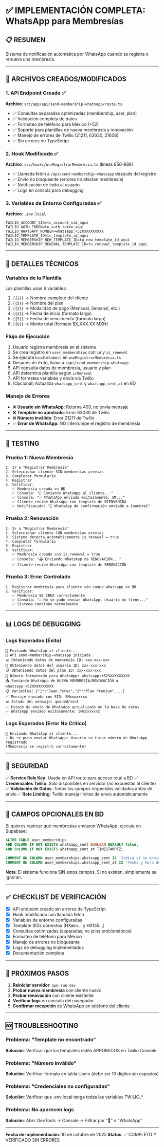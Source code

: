 # ✅ IMPLEMENTACIÓN COMPLETA: WhatsApp para Membresías

## 📋 RESUMEN
Sistema de notificación automática por WhatsApp cuando se registra o renueva una membresía.

---

## 🎯 ARCHIVOS CREADOS/MODIFICADOS

### 1. **API Endpoint Creado** ✅
**Archivo**: `src/app/api/send-membership-whatsapp/route.ts`
- ✅ Consultas separadas optimizadas (membership, user, plan)
- ✅ Validación completa de datos
- ✅ Formateo de teléfono para México (+52)
- ✅ Soporte para plantillas de nueva membresía y renovación
- ✅ Manejo de errores de Twilio (21211, 63030, 21608)
- ✅ Sin errores de TypeScript

### 2. **Hook Modificado** ✅
**Archivo**: `src/hooks/useRegistrarMembresia.ts` (líneas 856-888)
- ✅ Llamada fetch a `/api/send-membership-whatsapp` después del registro
- ✅ Envío no bloqueante (errores no afectan membresía)
- ✅ Notificación de éxito al usuario
- ✅ Logs en consola para debugging

### 3. **Variables de Entorno Configuradas** ✅
**Archivo**: `.env.local`
```env
TWILIO_ACCOUNT_SID=tu_account_sid_aqui
TWILIO_AUTH_TOKEN=tu_auth_token_aqui
TWILIO_WHATSAPP_NUMBER=whatsapp:+52XXXXXXXXXX
TWILIO_TEMPLATE_ID=tu_template_id_aqui
TWILIO_MEMBERSHIP_NEW_TEMPLATE_ID=tu_new_template_id_aqui
TWILIO_MEMBERSHIP_RENEWAL_TEMPLATE_ID=tu_renewal_template_id_aqui
```

---

## 🔧 DETALLES TÉCNICOS

### Variables de la Plantilla
Las plantillas usan 6 variables:
1. `{{1}}` → Nombre completo del cliente
2. `{{2}}` → Nombre del plan
3. `{{3}}` → Modalidad de pago (Mensual, Semanal, etc.)
4. `{{4}}` → Fecha de inicio (formato largo)
5. `{{5}}` → Fecha de vencimiento (formato largo)
6. `{{6}}` → Monto total (formato $X,XXX.XX MXN)

### Flujo de Ejecución
1. Usuario registra membresía en el sistema
2. Se crea registro en `user_memberships` con `id` y `is_renewal`
3. Se ejecuta `handleSubmit` en `useRegistrarMembresia.ts`
4. Después de éxito, llama a `/api/send-membership-whatsapp`
5. API consulta datos de membresía, usuario y plan
6. API determina plantilla según `isRenewal`
7. API formatea variables y envía vía Twilio
8. (Opcional) Actualiza `whatsapp_sent` y `whatsapp_sent_at` en BD

### Manejo de Errores
- ❌ **Usuario sin WhatsApp**: Retorna 400, no envía mensaje
- ❌ **Template no aprobado**: Error 63030 de Twilio
- ❌ **Número inválido**: Error 21211 de Twilio
- ✅ **Error de WhatsApp**: NO interrumpe el registro de membresía

---

## 🧪 TESTING

### Prueba 1: Nueva Membresía
```
1. Ir a "Registrar Membresía"
2. Seleccionar cliente SIN membresías previas
3. Completar formulario
4. Registrar
5. Verificar:
   ✅ Membresía creada en BD
   ✅ Consola: "📱 Enviando WhatsApp al cliente..."
   ✅ Consola: "✅ WhatsApp enviado exitosamente: SM..."
   ✅ Cliente recibe WhatsApp con template de BIENVENIDA
   ✅ Notificación: "📱 WhatsApp de confirmación enviado a {nombre}"
```

### Prueba 2: Renovación
```
1. Ir a "Registrar Membresía"
2. Seleccionar cliente CON membresías previas
3. Sistema detecta automáticamente is_renewal = true
4. Completar formulario
5. Registrar
6. Verificar:
   ✅ Membresía creada con is_renewal = true
   ✅ Consola: "📤 Enviando WhatsApp de RENOVACIÓN..."
   ✅ Cliente recibe WhatsApp con template de RENOVACIÓN
```

### Prueba 3: Error Controlado
```
1. Registrar membresía para cliente sin campo whatsapp en BD
2. Verificar:
   ✅ Membresía SE CREA correctamente
   ✅ Consola: "⚠️ No se pudo enviar WhatsApp: Usuario no tiene..."
   ✅ Sistema continúa normalmente
```

---

## 📊 LOGS DE DEBUGGING

### Logs Esperados (Éxito)
```
📱 Enviando WhatsApp al cliente...
🚀 API send-membership-whatsapp iniciada
📊 Obteniendo datos de membresía ID: xxx-xxx-xxx
👤 Obteniendo datos del usuario ID: xxx-xxx-xxx
📋 Obteniendo datos del plan ID: xxx-xxx-xxx
📱 Número formateado para WhatsApp: whatsapp:+52XXXXXXXXXX
📤 Enviando WhatsApp de NUEVA MEMBRESÍA/RENOVACIÓN a whatsapp:+52XXXXXXXXXX
📋 Variables: {"1":"Juan Pérez","2":"Plan Premium",...}
✅ Mensaje enviado con SID: SMxxxxxxxx
📊 Estado del mensaje: queued/sent
✅ Estado de envío de WhatsApp actualizado en la base de datos
✅ WhatsApp enviado exitosamente: SMxxxxxxxx
```

### Logs Esperados (Error No Crítico)
```
📱 Enviando WhatsApp al cliente...
⚠️ No se pudo enviar WhatsApp: Usuario no tiene número de WhatsApp registrado
(Membresía se registró correctamente)
```

---

## 🔐 SEGURIDAD

✅ **Service Role Key**: Usada en API route para acceso total a BD
✅ **Credenciales Twilio**: Solo disponibles en servidor (no expuestas al cliente)
✅ **Validación de Datos**: Todos los campos requeridos validados antes de envío
✅ **Rate Limiting**: Twilio maneja límites de envío automáticamente

---

## 📝 CAMPOS OPCIONALES EN BD

Si quieres rastrear qué membresías enviaron WhatsApp, ejecuta en Supabase:

```sql
ALTER TABLE user_memberships 
ADD COLUMN IF NOT EXISTS whatsapp_sent BOOLEAN DEFAULT false,
ADD COLUMN IF NOT EXISTS whatsapp_sent_at TIMESTAMPTZ;

COMMENT ON COLUMN user_memberships.whatsapp_sent IS 'Indica si se envió notificación de WhatsApp';
COMMENT ON COLUMN user_memberships.whatsapp_sent_at IS 'Fecha y hora del envío de WhatsApp';
```

**Nota**: El sistema funciona SIN estos campos. Si no existen, simplemente se ignoran.

---

## ✅ CHECKLIST DE VERIFICACIÓN

- [x] API endpoint creado sin errores de TypeScript
- [x] Hook modificado con llamada fetch
- [x] Variables de entorno configuradas
- [x] Template SIDs correctos (HXaec... y HX155...)
- [x] Consultas optimizadas (separadas, no joins problemáticos)
- [x] Formateo de teléfono para México
- [x] Manejo de errores no bloqueante
- [x] Logs de debugging implementados
- [x] Documentación completa

---

## 🚀 PRÓXIMOS PASOS

1. **Reiniciar servidor**: `npm run dev`
2. **Probar nueva membresía** con cliente nuevo
3. **Probar renovación** con cliente existente
4. **Verificar logs** en consola del navegador
5. **Confirmar recepción** de WhatsApp en teléfono del cliente

---

## 🆘 TROUBLESHOOTING

### Problema: "Template no encontrado"
**Solución**: Verificar que los templates estén APROBADOS en Twilio Console

### Problema: "Número inválido"
**Solución**: Verificar formato en tabla Users (debe ser 10 dígitos sin espacios)

### Problema: "Credenciales no configuradas"
**Solución**: Verificar que .env.local tenga todas las variables TWILIO_*

### Problema: No aparecen logs
**Solución**: Abrir DevTools → Console → Filtrar por "📱" o "WhatsApp"

---

**Fecha de Implementación**: 10 de octubre de 2025
**Status**: ✅ COMPLETO Y VERIFICADO SIN ERRORES
